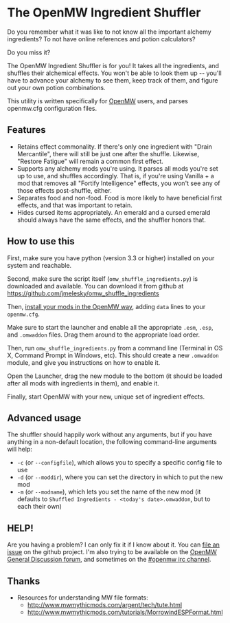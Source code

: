 # The OpenMW Ingredient Shuffler

Do you remember what it was like to not know all the important alchemy ingredients? To not have online references and potion calculators?

Do you miss it?

The OpenMW Ingredient Shuffler is for you! It takes all the ingredients, and shuffles their alchemical effects. You won't be able to look them up -- you'll have to advance your alchemy to see them, keep track of them, and figure out your own potion combinations.

This utility is written specifically for [OpenMW](http://openmw.org/) users, and parses openmw.cfg configuration files.

## Features

  - Retains effect commonality. If there's only one ingredient with "Drain Mercantile", there will still be just one after the shuffle. Likewise, "Restore Fatigue" will remain a common first effect.
  - Supports any alchemy mods you're using. It parses all mods you're set up to use, and shuffles accordingly. That is, if you're using Vanilla + a mod that removes all "Fortify Intelligence" effects, you won't see any of those effects post-shuffle, either.
  - Separates food and non-food. Food is more likely to have beneficial first effects, and that was important to retain.
  - Hides cursed items appropriately. An emerald and a cursed emerald should always have the same effects, and the shuffler honors that.

## How to use this

First, make sure you have python (version 3.3 or higher) installed on your system and reachable.

Second, make sure the script itself (`omw_shuffle_ingredients.py`) is downloaded and available. You can download it from github at https://github.com/jmelesky/omw_shuffle_ingredients

Then, [install your mods in the OpenMW way](https://openmw.readthedocs.io/en/latest/reference/modding/index.html), adding `data` lines to your `openmw.cfg`.

Make sure to start the launcher and enable all the appropriate `.esm`, `.esp`, and `.omwaddon` files. Drag them around to the appropriate load order.

Then, run `omw_shuffle_ingredients.py` from a command line (Terminal in OS X, Command Prompt in Windows, etc). This should create a new `.omwaddon` module, and give you instructions on how to enable it.

Open the Launcher, drag the new module to the bottom (it should be loaded after all mods with ingredients in them), and enable it.

Finally, start OpenMW with your new, unique set of ingredient effects.

## Advanced usage

The shuffler should happily work without any arguments, but if you have anything in a non-default location, the following command-line arguments will help:

  - `-c` (or `--configfile`), which allows you to specify a specific config file to use
  - `-d` (or `--moddir`), where you can set the directory in which to put the new mod
  - `-m` (or `--modname`), which lets you set the name of the new mod (it defaults to `Shuffled Ingredients - <today's date>.omwaddon`, but to each their own)

## HELP!

Are you having a problem? I can only fix it if I know about it. You can [file an issue](https://github.com/jmelesky/omw_shuffle_ingredients/issues) on the github project. I'm also trying to be available on the [OpenMW General Discussion forum](https://forum.openmw.org/viewforum.php?f=2), and sometimes on the [#openmw irc channel](https://webchat.freenode.net/?channels=openmw&uio=OT10cnVlde).

## Thanks

  * Resources for understanding MW file formats:
    * http://www.mwmythicmods.com/argent/tech/tute.html
    * http://www.mwmythicmods.com/tutorials/MorrowindESPFormat.html

